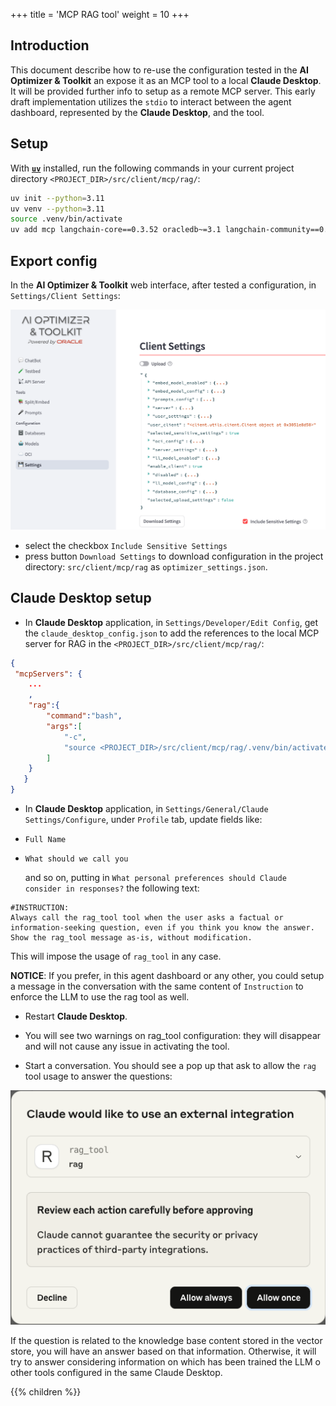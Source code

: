 
+++
title = 'MCP RAG tool'
weight = 10
+++
## Introduction
This document describe how to re-use the configuration tested in the **AI Optimizer & Toolkit** an expose it as an MCP tool to a local **Claude Desktop**. It will be provided further info to setup as a remote MCP server. This early draft implementation utilizes the `stdio` to interact between the agent dashboard, represented by the **Claude Desktop**, and the tool. 

## Setup
With **[`uv`](https://docs.astral.sh/uv/getting-started/installation/)** installed, run the following commands in your current project directory `<PROJECT_DIR>/src/client/mcp/rag/`:

```bash
uv init --python=3.11
uv venv --python=3.11
source .venv/bin/activate
uv add mcp langchain-core==0.3.52 oracledb~=3.1 langchain-community==0.3.21 langchain-huggingface==0.1.2 langchain-openai==0.3.13 langchain-ollama==0.3.2
```

## Export config
In the **AI Optimizer & Toolkit** web interface, after tested a configuration, in `Settings/Client Settings`:

![Client Settings](./images/export.png)

* select the checkbox `Include Sensitive Settings` 
* press button `Download Settings` to download configuration in the project directory: `src/client/mcp/rag` as `optimizer_settings.json`.

## Claude Desktop setup

* In **Claude Desktop** application, in `Settings/Developer/Edit Config`, get the `claude_desktop_config.json` to add the references to the local MCP server for RAG in the `<PROJECT_DIR>/src/client/mcp/rag/`:
```json
{
 "mcpServers": {
	...
	,
	"rag":{
		"command":"bash",
		"args":[
			"-c",
			"source <PROJECT_DIR>/src/client/mcp/rag/.venv/bin/activate && uv run <PROJECT_DIR>/src/client/mcp/rag/rag_base_optimizer_config_mcp.py"
		]
	}
   }
}
```
* In **Claude Desktop** application, in `Settings/General/Claude Settings/Configure`, under `Profile` tab, update fields like:
- `Full Name`
- `What should we call you`
	
	and so on, putting in `What personal preferences should Claude consider in responses?`
	the following text:

```
#INSTRUCTION:
Always call the rag_tool tool when the user asks a factual or information-seeking question, even if you think you know the answer.
Show the rag_tool message as-is, without modification.
```
This will impose the usage of `rag_tool` in any case. 

**NOTICE**: If you prefer, in this agent dashboard or any other, you could setup a message in the conversation with the same content of `Instruction` to enforce the LLM to use the rag tool as well.

* Restart **Claude Desktop**.

* You will see two warnings on rag_tool configuration: they will disappear and will not cause any issue in activating the tool.

* Start a conversation. You should see a pop up that ask to allow the `rag` tool usage to answer the questions:

![Rag Tool](./images/rag_tool.png)

 If the question is related to the knowledge base content stored in the vector store, you will have an answer based on that information. Otherwise, it will try to answer considering information on which has been trained the LLM o other tools configured in the same Claude Desktop.

{{% children %}}
